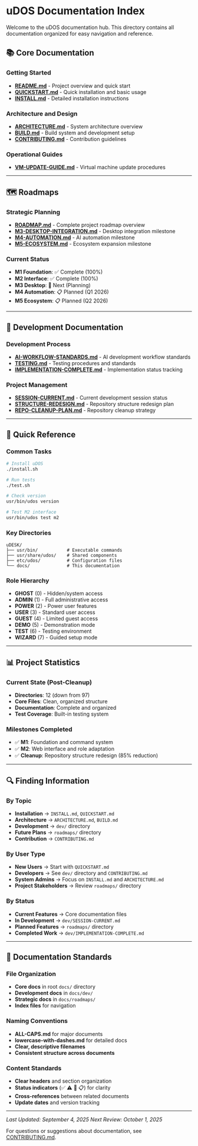 # uDOS Documentation Index

Welcome to the uDOS documentation hub. This directory contains all documentation organized for easy navigation and reference.

## 📚 Core Documentation

### Getting Started
- **[README.md](../README.md)** - Project overview and quick start
- **[QUICKSTART.md](QUICKSTART.md)** - Quick installation and basic usage
- **[INSTALL.md](INSTALL.md)** - Detailed installation instructions

### Architecture and Design
- **[ARCHITECTURE.md](ARCHITECTURE.md)** - System architecture overview
- **[BUILD.md](BUILD.md)** - Build system and development setup
- **[CONTRIBUTING.md](CONTRIBUTING.md)** - Contribution guidelines

### Operational Guides
- **[VM-UPDATE-GUIDE.md](VM-UPDATE-GUIDE.md)** - Virtual machine update procedures

---

## 🗺️ Roadmaps

### Strategic Planning
- **[ROADMAP.md](roadmaps/ROADMAP.md)** - Complete project roadmap overview
- **[M3-DESKTOP-INTEGRATION.md](roadmaps/M3-DESKTOP-INTEGRATION.md)** - Desktop integration milestone
- **[M4-AUTOMATION.md](roadmaps/M4-AUTOMATION.md)** - AI automation milestone  
- **[M5-ECOSYSTEM.md](roadmaps/M5-ECOSYSTEM.md)** - Ecosystem expansion milestone

### Current Status
- **M1 Foundation**: ✅ Complete (100%)
- **M2 Interface**: ✅ Complete (100%)
- **M3 Desktop**: 🚧 Next (Planning)
- **M4 Automation**: 📋 Planned (Q1 2026)
- **M5 Ecosystem**: 📋 Planned (Q2 2026)

---

## 🔧 Development Documentation

### Development Process
- **[AI-WORKFLOW-STANDARDS.md](dev/AI-WORKFLOW-STANDARDS.md)** - AI development workflow standards
- **[TESTING.md](dev/TESTING.md)** - Testing procedures and standards
- **[IMPLEMENTATION-COMPLETE.md](dev/IMPLEMENTATION-COMPLETE.md)** - Implementation status tracking

### Project Management
- **[SESSION-CURRENT.md](dev/SESSION-CURRENT.md)** - Current development session status
- **[STRUCTURE-REDESIGN.md](dev/STRUCTURE-REDESIGN.md)** - Repository structure redesign plan
- **[REPO-CLEANUP-PLAN.md](dev/REPO-CLEANUP-PLAN.md)** - Repository cleanup strategy

---

## 🚀 Quick Reference

### Common Tasks
```bash
# Install uDOS
./install.sh

# Run tests
./test.sh

# Check version
usr/bin/udos version

# Test M2 interface
usr/bin/udos test m2
```

### Key Directories
```
uDESK/
├── usr/bin/           # Executable commands
├── usr/share/udos/    # Shared components
├── etc/udos/          # Configuration files
└── docs/              # This documentation
```

### Role Hierarchy
- **GHOST** (0) - Hidden/system access
- **ADMIN** (1) - Full administrative access
- **POWER** (2) - Power user features
- **USER** (3) - Standard user access
- **GUEST** (4) - Limited guest access
- **DEMO** (5) - Demonstration mode
- **TEST** (6) - Testing environment
- **WIZARD** (7) - Guided setup mode

---

## 📊 Project Statistics

### Current State (Post-Cleanup)
- **Directories**: 12 (down from 97)
- **Core Files**: Clean, organized structure
- **Documentation**: Complete and organized
- **Test Coverage**: Built-in testing system

### Milestones Completed
- ✅ **M1**: Foundation and command system
- ✅ **M2**: Web interface and role adaptation
- ✅ **Cleanup**: Repository structure redesign (85% reduction)

---

## 🔍 Finding Information

### By Topic
- **Installation** → `INSTALL.md`, `QUICKSTART.md`
- **Architecture** → `ARCHITECTURE.md`, `BUILD.md`
- **Development** → `dev/` directory
- **Future Plans** → `roadmaps/` directory
- **Contribution** → `CONTRIBUTING.md`

### By User Type
- **New Users** → Start with `QUICKSTART.md`
- **Developers** → See `dev/` directory and `CONTRIBUTING.md`
- **System Admins** → Focus on `INSTALL.md` and `ARCHITECTURE.md`
- **Project Stakeholders** → Review `roadmaps/` directory

### By Status
- **Current Features** → Core documentation files
- **In Development** → `dev/SESSION-CURRENT.md`
- **Planned Features** → `roadmaps/` directory
- **Completed Work** → `dev/IMPLEMENTATION-COMPLETE.md`

---

## 📝 Documentation Standards

### File Organization
- **Core docs** in root `docs/` directory
- **Development docs** in `docs/dev/`
- **Strategic docs** in `docs/roadmaps/`
- **Index files** for navigation

### Naming Conventions
- **ALL-CAPS.md** for major documents
- **lowercase-with-dashes.md** for detailed docs
- **Clear, descriptive filenames**
- **Consistent structure across documents**

### Content Standards
- **Clear headers** and section organization
- **Status indicators** (✅ ⚠️ 🚧 📋) for clarity
- **Cross-references** between related documents
- **Update dates** and version tracking

---

*Last Updated: September 4, 2025*
*Next Review: October 1, 2025*

For questions or suggestions about documentation, see [CONTRIBUTING.md](CONTRIBUTING.md).
